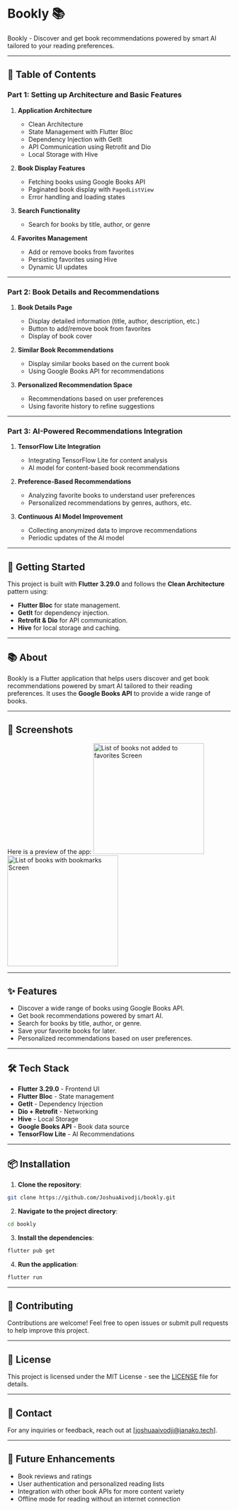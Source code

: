 
# Bookly 📚

Bookly - Discover and get book recommendations powered by smart AI tailored to your reading preferences.

---

## 🚀 Table of Contents

### **Part 1: Setting up Architecture and Basic Features**
1. **Application Architecture**
   - Clean Architecture
   - State Management with Flutter Bloc
   - Dependency Injection with GetIt
   - API Communication using Retrofit and Dio
   - Local Storage with Hive

2. **Book Display Features**
   - Fetching books using Google Books API
   - Paginated book display with `PagedListView`
   - Error handling and loading states

3. **Search Functionality**
   - Search for books by title, author, or genre

4. **Favorites Management**
   - Add or remove books from favorites
   - Persisting favorites using Hive
   - Dynamic UI updates

---

### **Part 2: Book Details and Recommendations**
1. **Book Details Page**
   - Display detailed information (title, author, description, etc.)
   - Button to add/remove book from favorites
   - Display of book cover

2. **Similar Book Recommendations**
   - Display similar books based on the current book
   - Using Google Books API for recommendations

3. **Personalized Recommendation Space**
   - Recommendations based on user preferences
   - Using favorite history to refine suggestions

---

### **Part 3: AI-Powered Recommendations Integration**
1. **TensorFlow Lite Integration**
   - Integrating TensorFlow Lite for content analysis
   - AI model for content-based book recommendations

2. **Preference-Based Recommendations**
   - Analyzing favorite books to understand user preferences
   - Personalized recommendations by genres, authors, etc.

3. **Continuous AI Model Improvement**
   - Collecting anonymized data to improve recommendations
   - Periodic updates of the AI model

---

## 🚀 Getting Started

This project is built with **Flutter 3.29.0** and follows the **Clean Architecture** pattern using:
- **Flutter Bloc** for state management.
- **GetIt** for dependency injection.
- **Retrofit & Dio** for API communication.
- **Hive** for local storage and caching.

---

## 📚 About
Bookly is a Flutter application that helps users discover and get book recommendations powered by smart AI tailored to their reading preferences. It uses the **Google Books API** to provide a wide range of books.

---

## 📸 Screenshots
Here is a preview of the app:
<img src="./assets/screenshoot/screen-1.jpg" alt="List of books not added to favorites Screen" width="250">
<img src="./assets/screenshoot/screen-2.jpg" alt="List of books with bookmarks Screen" width="250">


---

## ✨ Features
- Discover a wide range of books using Google Books API.
- Get book recommendations powered by smart AI.
- Search for books by title, author, or genre.
- Save your favorite books for later.
- Personalized recommendations based on user preferences.

---

## 🛠 Tech Stack
- **Flutter 3.29.0** - Frontend UI
- **Flutter Bloc** - State management
- **GetIt** - Dependency Injection
- **Dio + Retrofit** - Networking
- **Hive** - Local Storage
- **Google Books API** - Book data source
- **TensorFlow Lite** - AI Recommendations

---

## 📦 Installation

1. **Clone the repository**:
```bash
git clone https://github.com/JoshuaAivodji/bookly.git
```

2. **Navigate to the project directory**:
```bash
cd bookly
```

3. **Install the dependencies**:
```bash
flutter pub get
```

4. **Run the application**:
```bash
flutter run
```

---

## 🤝 Contributing
Contributions are welcome! Feel free to open issues or submit pull requests to help improve this project.

---

## 📄 License
This project is licensed under the MIT License - see the [LICENSE](LICENSE) file for details.

---

## 📧 Contact
For any inquiries or feedback, reach out at [joshuaaivodji@janako.tech].

---

## 🚀 Future Enhancements
- Book reviews and ratings
- User authentication and personalized reading lists
- Integration with other book APIs for more content variety
- Offline mode for reading without an internet connection
